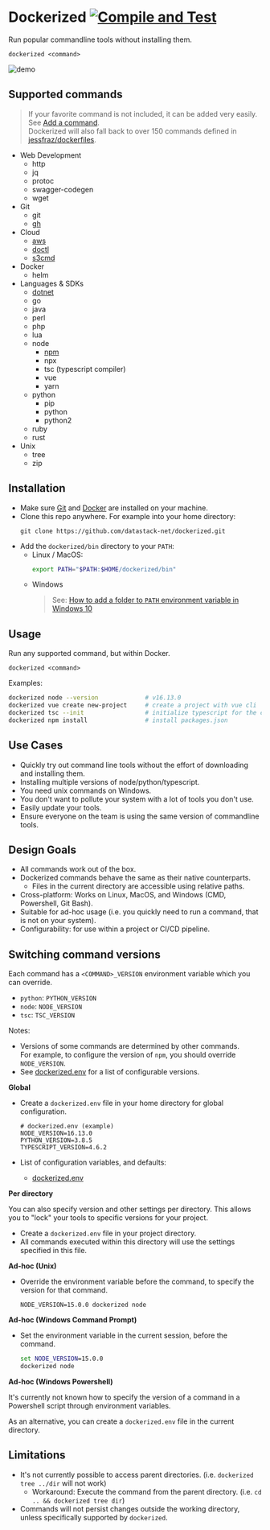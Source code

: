 # Dockerized [![Compile and Test](https://github.com/datastack-net/dockerized/actions/workflows/test.yml/badge.svg)](https://github.com/datastack-net/dockerized/actions/workflows/test.yml)
Run popular commandline tools without installing them.

```shell
dockerized <command>
```

![demo](terminalizer.gif)

## Supported commands

> If your favorite command is not included, it can be added very easily. See [Add a command](DEV.md).  
> Dockerized will also fall back to over 150 commands defined in [jessfraz/dockerfiles](https://github.com/jessfraz/dockerfiles).

- Web Development
  - http
  - jq
  - protoc
  - swagger-codegen
  - wget
- Git
  - git 
  - [gh](apps/gh/README.md) 
- Cloud
  - [aws](apps/aws/README.md) 
  - [doctl](apps/doctl/README.md)
  - [s3cmd](apps/s3cmd/README.md)
- Docker
  - helm
- Languages & SDKs
  - [dotnet](apps/dotnet/README.md)
  - go
  - java
  - perl
  - php
  - lua
  - node
    - [npm](apps/npm/README.md)
    - npx
    - tsc (typescript compiler)
    - vue
    - yarn
  - python
    - pip
    - python
    - python2
  - ruby
  - rust
- Unix
  - tree
  - zip


## Installation

- Make sure [Git](https://git-scm.com/downloads) and [Docker](https://docs.docker.com/get-docker/) are installed on your machine.
- Clone this repo anywhere. For example into your home directory:
  ```shell
  git clone https://github.com/datastack-net/dockerized.git
  ```
- Add the `dockerized/bin` directory to your `PATH`:
  - Linux / MacOS:
    ```bash
    export PATH="$PATH:$HOME/dockerized/bin"
    ```
  - Windows
    > See: [How to add a folder to `PATH` environment variable in Windows 10](https://stackoverflow.com/questions/44272416)


## Usage

Run any supported command, but within Docker.

```shell
dockerized <command>
```

Examples:

```bash
dockerized node --version             # v16.13.0
dockerized vue create new-project     # create a project with vue cli
dockerized tsc --init                 # initialize typescript for the current directory
dockerized npm install                # install packages.json
```

## Use Cases

- Quickly try out command line tools without the effort of downloading and installing them.
- Installing multiple versions of node/python/typescript.
- You need unix commands on Windows.
- You don't want to pollute your system with a lot of tools you don't use.
- Easily update your tools.
- Ensure everyone on the team is using the same version of commandline tools.

## Design Goals

- All commands work out of the box.
- Dockerized commands behave the same as their native counterparts.
  - Files in the current directory are accessible using relative paths.
- Cross-platform: Works on Linux, MacOS, and Windows (CMD, Powershell, Git Bash).
- Suitable for ad-hoc usage (i.e. you quickly need to run a command, that is not on your system).
- Configurability: for use within a project or CI/CD pipeline.

## Switching command versions 

Each command has a `<COMMAND>_VERSION` environment variable which you can override.

- `python`: `PYTHON_VERSION`
- `node`: `NODE_VERSION`
- `tsc`: `TSC_VERSION`

Notes:
- Versions of some commands are determined by other commands.  
  For example, to configure the version of `npm`, you should override `NODE_VERSION`.
- See [dockerized.env](dockerized.env) for a list of configurable versions.



**Global**

- Create a `dockerized.env` file in your home directory for global configuration.   

    ```shell
    # dockerized.env (example)
    NODE_VERSION=16.13.0
    PYTHON_VERSION=3.8.5
    TYPESCRIPT_VERSION=4.6.2
    ```
  
- List of configuration variables, and defaults:
  - [dockerized.env](dockerized.env)


**Per directory**

You can also specify version and other settings per directory.
This allows you to "lock" your tools to specific versions for your project.

- Create a `dockerized.env` file in your project directory.
- All commands executed within this directory will use the settings specified in this file.

**Ad-hoc (Unix)**

- Override the environment variable before the command, to specify the version for that command.

    ```shell
    NODE_VERSION=15.0.0 dockerized node
    ```

**Ad-hoc (Windows Command Prompt)**

- Set the environment variable in the current session, before the command.

    ```cmd
    set NODE_VERSION=15.0.0
    dockerized node
    ```

**Ad-hoc (Windows Powershell)**

It's currently not known how to specify the version of a command in a Powershell script through environment variables.

As an alternative, you can create a `dockerized.env` file in the current directory.


## Limitations

- It's not currently possible to access parent directories. (i.e. `dockerized tree ../dir` will not work)
  - Workaround: Execute the command from the parent directory. (i.e. `cd .. && dockerized tree dir`)
- Commands will not persist changes outside the working directory, unless specifically supported by `dockerized`.
